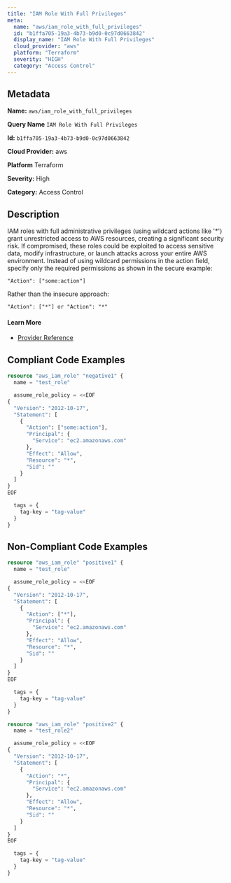 ```yaml
---
title: "IAM Role With Full Privileges"
meta:
  name: "aws/iam_role_with_full_privileges"
  id: "b1ffa705-19a3-4b73-b9d0-0c97d0663842"
  display_name: "IAM Role With Full Privileges"
  cloud_provider: "aws"
  platform: "Terraform"
  severity: "HIGH"
  category: "Access Control"
---
```

## Metadata

**Name:** `aws/iam_role_with_full_privileges`

**Query Name** `IAM Role With Full Privileges`

**Id:** `b1ffa705-19a3-4b73-b9d0-0c97d0663842`

**Cloud Provider:** aws

**Platform** Terraform

**Severity:** High

**Category:** Access Control

## Description
IAM roles with full administrative privileges (using wildcard actions like '*') grant unrestricted access to AWS resources, creating a significant security risk. If compromised, these roles could be exploited to access sensitive data, modify infrastructure, or launch attacks across your entire AWS environment. Instead of using wildcard permissions in the action field, specify only the required permissions as shown in the secure example:

```
"Action": ["some:action"]
```

Rather than the insecure approach:

```
"Action": ["*"] or "Action": "*"
```

#### Learn More

 - [Provider Reference](https://registry.terraform.io/providers/hashicorp/aws/latest/docs/resources/iam_role)


## Compliant Code Examples
```terraform
resource "aws_iam_role" "negative1" {
  name = "test_role"

  assume_role_policy = <<EOF
{
  "Version": "2012-10-17",
  "Statement": [
    {
      "Action": ["some:action"],
      "Principal": {
        "Service": "ec2.amazonaws.com"
      },
      "Effect": "Allow",
      "Resource": "*",
      "Sid": ""
    }
  ]
}
EOF

  tags = {
    tag-key = "tag-value"
  }
}
```
## Non-Compliant Code Examples
```terraform
resource "aws_iam_role" "positive1" {
  name = "test_role"

  assume_role_policy = <<EOF
{
  "Version": "2012-10-17",
  "Statement": [
    {
      "Action": ["*"],
      "Principal": {
        "Service": "ec2.amazonaws.com"
      },
      "Effect": "Allow",
      "Resource": "*",
      "Sid": ""
    }
  ]
}
EOF

  tags = {
    tag-key = "tag-value"
  }
}

resource "aws_iam_role" "positive2" {
  name = "test_role2"

  assume_role_policy = <<EOF
{
  "Version": "2012-10-17",
  "Statement": [
    {
      "Action": "*",
      "Principal": {
        "Service": "ec2.amazonaws.com"
      },
      "Effect": "Allow",
      "Resource": "*",
      "Sid": ""
    }
  ]
}
EOF

  tags = {
    tag-key = "tag-value"
  }
}
```